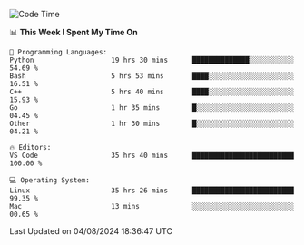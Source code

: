 
<!--START_SECTION:waka-->
![Code Time](http://img.shields.io/badge/Code%20Time-2%2C319%20hrs%2029%20mins-blue)

📊 **This Week I Spent My Time On** 

```text
💬 Programming Languages: 
Python                   19 hrs 30 mins      ██████████████░░░░░░░░░░░   54.69 % 
Bash                     5 hrs 53 mins       ████░░░░░░░░░░░░░░░░░░░░░   16.51 % 
C++                      5 hrs 40 mins       ████░░░░░░░░░░░░░░░░░░░░░   15.93 % 
Go                       1 hr 35 mins        █░░░░░░░░░░░░░░░░░░░░░░░░   04.45 % 
Other                    1 hr 30 mins        █░░░░░░░░░░░░░░░░░░░░░░░░   04.21 % 

🔥 Editors: 
VS Code                  35 hrs 40 mins      █████████████████████████   100.00 % 

💻 Operating System: 
Linux                    35 hrs 26 mins      █████████████████████████   99.35 % 
Mac                      13 mins             ░░░░░░░░░░░░░░░░░░░░░░░░░   00.65 % 
```


 Last Updated on 04/08/2024 18:36:47 UTC
<!--END_SECTION:waka-->

